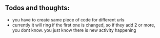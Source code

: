 ## Todos and thoughts:

- you have to create same piece of code for different urls
- currently it will ring if the first one is changed, so if they add 2 or more, you dont know. you just know there is new activity happening
